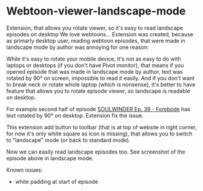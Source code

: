 # Webtoon-viewer-landscape-mode

Extension, that allows you rotate viewer, so it's easy to read landscape episodes on desktop
We love webtoons... Extension was created, because as primarly desktop user, reading webtoon episodes, that were made in landscape mode by author was annoying for one reason:

While it's easy to rotate your mobile device, it's not as easy to do with laptops or desktops (if you don't have Pivot monitor), that means if you opened episode that was made in landscape mode by author, text was rotated by 90° on screen, impossible to read it easily. And if you don't want to break neck or rotate whole laptop (which is nonsense), it's better to have feature that allows you to rotate episode viewer, so landscape is readable on desktop.

For example second half of episode [SOULWINDER  Ep. 39 - Forebode](https://www.webtoons.com/en/thriller/soulwinder/ep-39-forebode/viewer?title_no=2880&episode_no=39) has text rotated by 90° on desktop. Extension fix the issue.

This extension add button to toolbar (that is at top of website in right corner, for now it's only white square as icon is missing), that allows you to switch to "landscape" mode (or back to standard mode). 

Now we can easily read landscape episodes too. See screenshot of the episode above in landscape mode.

Known issues:
- white padding at start of episode